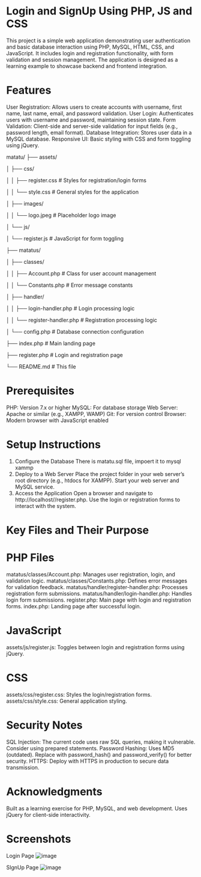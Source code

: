 # Login and SignUp Using PHP, JS and CSS

This project is a simple web application demonstrating user authentication and basic database 
interaction using PHP, MySQL, HTML, CSS, and JavaScript. It includes login and registration functionality, 
with form validation and session management. 
The application is designed as a learning example to showcase backend and frontend integration.

# Features
User Registration: Allows users to create accounts with username, first name, last name, email, and password validation.
User Login: Authenticates users with username and password, maintaining session state.
Form Validation: Client-side and server-side validation for input fields (e.g., password length, email format).
Database Integration: Stores user data in a MySQL database.
Responsive UI: Basic styling with CSS and form toggling using jQuery.

matatu/
├── assets/

│   ├── css/

│   │   ├── register.css    # Styles for registration/login forms

│   │   └── style.css       # General styles for the application

│   ├── images/

│   │   └── logo.jpeg       # Placeholder logo image

│   └── js/

│       └── register.js     # JavaScript for form toggling

├── matatus/

│   ├── classes/

│   │   ├── Account.php     # Class for user account management

│   │   └── Constants.php   # Error message constants

│   ├── handler/

│   │   ├── login-handler.php    # Login processing logic

│   │   └── register-handler.php # Registration processing logic

│   └── config.php          # Database connection configuration

├── index.php               # Main landing page

├── register.php            # Login and registration page

└── README.md               # This file

# Prerequisites
PHP: Version 7.x or higher
MySQL: For database storage
Web Server: Apache or similar (e.g., XAMPP, WAMP)
Git: For version control
Browser: Modern browser with JavaScript enabled

# Setup Instructions
1. Configure the Database
   There is matatu.sql file, impoert it to mysql xammp
2. Deploy to a Web Server
   Place the project folder in your web server’s root directory (e.g., htdocs for XAMPP).
   Start your web server and MySQL service.
3. Access the Application
   Open a browser and navigate to http://localhost/<repository>/register.php.
   Use the login or registration forms to interact with the system.

# Key Files and Their Purpose
# PHP Files
matatus/classes/Account.php: Manages user registration, login, and validation logic.
matatus/classes/Constants.php: Defines error messages for validation feedback.
matatus/handler/register-handler.php: Processes registration form submissions.
matatus/handler/login-handler.php: Handles login form submissions.
register.php: Main page with login and registration forms.
index.php: Landing page after successful login.

# JavaScript
assets/js/register.js: Toggles between login and registration forms using jQuery.
# CSS
assets/css/register.css: Styles the login/registration forms.
assets/css/style.css: General application styling.

# Security Notes
SQL Injection: The current code uses raw SQL queries, making it vulnerable. Consider using prepared statements.
Password Hashing: Uses MD5 (outdated). Replace with password_hash() and password_verify() for better security.
HTTPS: Deploy with HTTPS in production to secure data transmission.

# Acknowledgments
Built as a learning exercise for PHP, MySQL, and web development.
Uses jQuery for client-side interactivity.

# Screenshots

Login Page
![image](https://github.com/user-attachments/assets/9472895a-d0e2-4d72-8705-15c84646f4d1)

SIgnUp Page
![image](https://github.com/user-attachments/assets/29d09365-05b3-4b91-8a94-b508da76c1c5)


